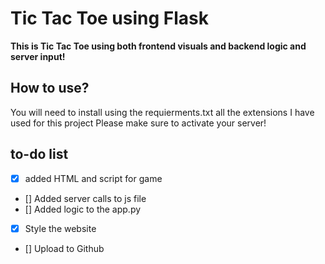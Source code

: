 # Tic Tac Toe using Flask

**This is Tic Tac Toe using both frontend visuals and backend logic and server input!**

## How to use?

You will need to install using the requierments.txt all the extensions I have used for this project
Please make sure to activate your server!

## to-do list

- [X] added HTML and script for game
- [] Added server calls to js file
- [] Added logic to the app.py
- [X] Style the website
- [] Upload to Github
